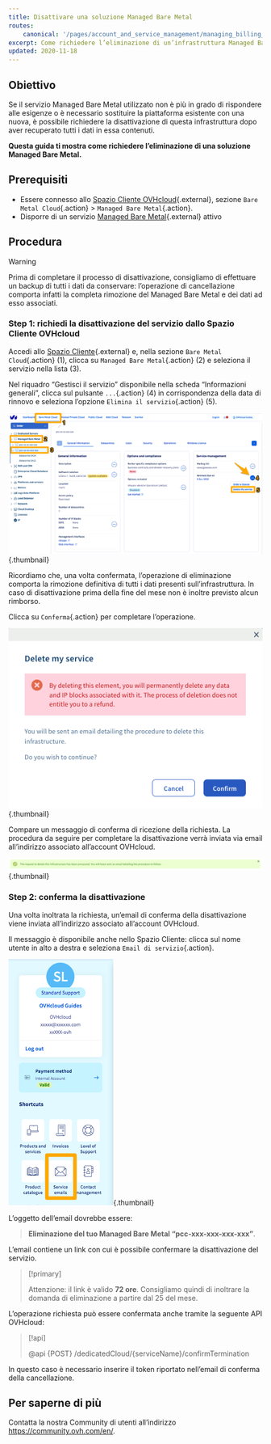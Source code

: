 ```yaml
---
title: Disattivare una soluzione Managed Bare Metal
routes:
    canonical: '/pages/account_and_service_management/managing_billing_payments_and_services/comment_resilier_le_private_cloud'
excerpt: Come richiedere l’eliminazione di un’infrastruttura Managed Bare Metal
updated: 2020-11-18
---
```


## Obiettivo

Se il servizio Managed Bare Metal utilizzato non è più in grado di rispondere alle esigenze o è necessario sostituire la piattaforma esistente con una nuova, è possibile richiedere la disattivazione di questa infrastruttura dopo aver recuperato tutti i dati in essa contenuti.

**Questa guida ti mostra come richiedere l’eliminazione di una soluzione Managed Bare Metal.** 

## Prerequisiti

- Essere connesso allo [Spazio Cliente OVHcloud](https://www.ovh.com/auth/?action=gotomanager&from=https://www.ovh.it/&ovhSubsidiary=it){.external}, sezione `Bare Metal Cloud`{.action} > `Managed Bare Metal`{.action}.
- Disporre di un servizio [Managed Bare Metal](https://www.ovhcloud.com/it/managed-bare-metal/){.external} attivo

## Procedura

>[!warning]
>
> Prima di completare il processo di disattivazione, consigliamo di effettuare un backup di tutti i dati da conservare: l’operazione di cancellazione comporta infatti la completa rimozione del Managed Bare Metal e dei dati ad esso associati.
>

### Step 1: richiedi la disattivazione del servizio dallo Spazio Cliente OVHcloud

Accedi allo [Spazio Cliente](https://www.ovh.com/auth/?action=gotomanager&from=https://www.ovh.it/&ovhSubsidiary=it){.external} e, nella sezione `Bare Metal Cloud`{.action} (1), clicca su `Managed Bare Metal`{.action} (2) e seleziona il servizio nella lista (3).

Nel riquadro “Gestisci il servizio” disponibile nella scheda “Informazioni generali”, clicca sul pulsante `...`{.action}  (4) in corrispondenza della data di rinnovo e seleziona l’opzione `Elimina il servizio`{.action} (5).

![Disattivazione dallo Spazio Cliente](images/resiliation1.png){.thumbnail}

Ricordiamo che, una volta confermata, l’operazione di eliminazione comporta la rimozione definitiva di tutti i dati presenti sull’infrastruttura. In caso di disattivazione prima della fine del mese non è inoltre previsto alcun rimborso.

Clicca su `Conferma`{.action} per completare l’operazione.

![Conferma disattivazione](images/resiliation2.png){.thumbnail}

Compare un messaggio di conferma di ricezione della richiesta. La procedura da seguire per completare la disattivazione verrà inviata via email all’indirizzo associato all’account OVHcloud.

![Conferma disattivazione](images/resiliation3.png){.thumbnail}

### Step 2: conferma la disattivazione

Una volta inoltrata la richiesta, un’email di conferma della disattivazione viene inviata all’indirizzo associato all’account OVHcloud. 

Il messaggio è disponibile anche nello Spazio Cliente: clicca sul nome utente in alto a destra e seleziona `Email di servizio`{.action}.

![Conferma disattivazione](images/resiliation4.png){.thumbnail}

L’oggetto dell’email dovrebbe essere:

> **Eliminazione del tuo Managed Bare Metal “pcc-xxx-xxx-xxx-xxx”**.

L’email contiene un link con cui è possibile confermare la disattivazione del servizio.

> [!primary]
>
> Attenzione: il link è valido **72 ore**. Consigliamo quindi di inoltrare la domanda di eliminazione a partire dal 25 del mese.
>

L’operazione richiesta può essere confermata anche tramite la seguente API OVHcloud:

> [!api]
>
> @api {POST} /dedicatedCloud/{serviceName}/confirmTermination
>

In questo caso è necessario inserire il token riportato nell’email di conferma della cancellazione.

## Per saperne di più

Contatta la nostra Community di utenti all’indirizzo <https://community.ovh.com/en/>.

